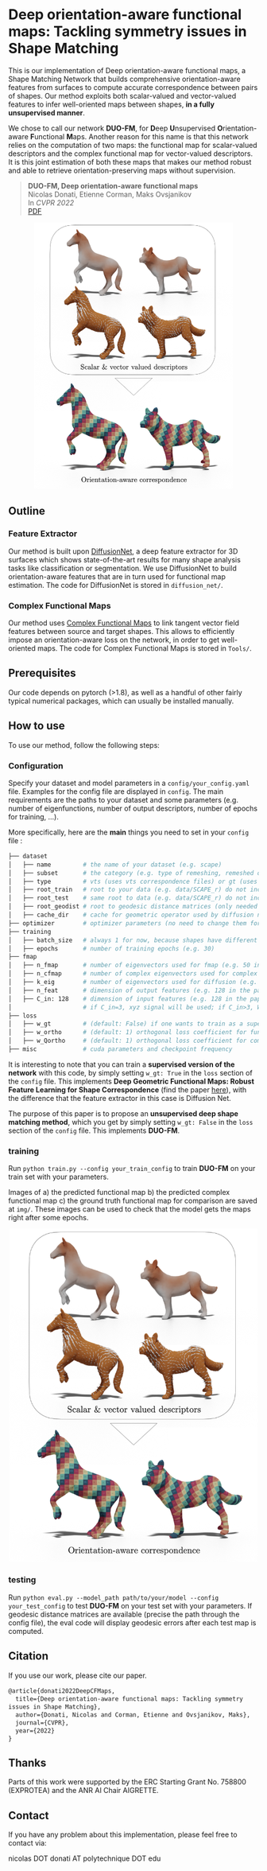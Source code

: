 # Deep orientation-aware functional maps: Tackling symmetry issues in Shape Matching
<!-- # DUO-FM: Unsupervised Orientation-Aware Learning for Non-rigid Shape Matching -->

This is our implementation of Deep orientation-aware functional maps, 
a Shape Matching Network that builds comprehensive orientation-aware features from surfaces
to compute accurate correspondence between pairs of shapes.
Our method exploits both scalar-valued and vector-valued features to infer well-oriented maps between shapes,
**in a fully unsupervised manner**.

We chose to call our network **DUO-FM**, for **D**eep **U**nsupervised **O**rientation-aware **F**unctional **M**aps.
Another reason for this name is that this network relies on the computation of two maps: the functional map
for scalar-valued descriptors and the complex functional map for vector-valued descriptors. It is this joint estimation
of both these maps that makes our method robust and able to retrieve orientation-preserving maps without supervision.

> **DUO-FM, Deep orientation-aware functional maps**<br/>
> Nicolas Donati, Etienne Corman, Maks Ovsjanikov<br/>
> In *CVPR 2022*<br/>
> [PDF](https://arxiv.org/abs/2204.13453.pdf)<br/>
<!--
> [Video](https://www.youtube.com/watch?v=U6wtw6W4x3I),
> [Project page](http://igl.ethz.ch/projects/instant-meshes/)
-->

<p align="center">
<img src="img/TEASER.png" width="400">
</p>

## Outline

### Feature Extractor 

Our method is built upon [DiffusionNet](https://github.com/nmwsharp/diffusion-net), a deep feature extractor
for 3D surfaces which shows state-of-the-art results for many shape analysis tasks like classification or segmentation.
We use DiffusionNet to build orientation-aware features that are in turn used for functional map estimation.
The code for DiffusionNet is stored in `diffusion_net/`.

### Complex Functional Maps

Our method uses [Complex Functional Maps](https://github.com/nicolasdonati/QMaps) to link tangent vector field features
between source and target shapes. This allows to efficiently impose an orientation-aware loss on the network,
in order to get well-oriented maps.
The code for Complex Functional Maps is stored in `Tools/`.

## Prerequisites

Our code depends on pytorch (>1.8), as well as a handful of other fairly typical numerical packages,
which can usually be installed manually.

## How to use
To use our method, follow the following steps:

### Configuration
Specify your dataset and model parameters in a `config/your_config.yaml` file. Examples for the config file are
displayed in `config`. The main requirements are the paths to your dataset and some parameters (e.g. number of 
eigenfunctions, number of output descriptors, number of epochs for training, ...).

More specifically, here are the **main** things you need to set in your `config` file :
```bash
├── dataset
│   ├── name         # the name of your dataset (e.g. scape)
│   ├── subset       # the category (e.g. type of remeshing, remeshed or anisotropic, etc...)
│   ├── type         # vts (uses vts correspondence files) or gt (uses groundtruth files) are the two types supported
│   ├── root_train   # root to your data (e.g. data/SCAPE_r) do not include 'shapes_train'
│   ├── root_test    # same root to data (e.g. data/SCAPE_r) do not include 'shapes_test'
│   ├── root_geodist # root to geodesic distance matrices (only needed for geodesic error eval)
│   ├── cache_dir    # cache for geometric operator used by diffusion net
├── optimizer        # optimizer parameters (no need to change them for first tests)
├── training
│   ├── batch_size   # always 1 for now, because shapes have different numbers of points
│   ├── epochs       # number of training epochs (e.g. 30)
├── fmap
│   ├── n_fmap       # number of eigenvectors used for fmap (e.g. 50 in the paper)
│   ├── n_cfmap      # number of complex eigenvectors used for complex fmap (e.g. 20 in the paper)
│   ├── k_eig        # number of eigenvectors used for diffusion (e.g. 128 in the paper)
│   ├── n_feat       # dimension of output features (e.g. 128 in the paper)
│   ├── C_in: 128    # dimension of input features (e.g. 128 in the paper)
│                    # if C_in=3, xyz signal will be used; if C_in>3, WKS descs will be used
├── loss
│   ├── w_gt         # (default: False) if one wants to train as a supervised method, one should set w_gt=True.
│   ├── w_ortho      # (default: 1) orthogonal loss coefficient for functional map
│   ├── w_Qortho     # (default: 1) orthogonal loss coefficient for complex functional map
├── misc             # cuda parameters and checkpoint frequency
```

It is interesting to note that you can train a **supervised version of the network** with this code,
by simply setting `w_gt: True` in the `loss` section of the `config` file.
This implements **Deep Geometric Functional Maps: Robust Feature Learning for Shape Correspondence**
(find the paper [here](https://arxiv.org/abs/2003.14286.pdf)), with the
difference that the feature extractor in this case is Diffusion Net.

The purpose of this paper is to propose an **unsupervised deep shape matching method**, which you get
by simply setting `w_gt: False` in the `loss` section of the `config` file. This implements **DUO-FM**.

### training
Run `python train.py --config your_train_config` to train **DUO-FM** on your train set with your parameters.

Images of a) the predicted functional map b) the predicted complex functional map c) the ground truth functional 
map for comparison are saved at `img/`.
These images can be used to check that the model gets the maps right after some epochs.
<p align="center">
<img src="img/TEASER.png" width="500">
</p>

### testing
Run `python eval.py --model_path path/to/your/model --config your_test_config` to test **DUO-FM** on your test set
with your parameters. If geodesic distance matrices are available (precise the path through the config file),
the eval code will display geodesic errors after each test map is computed.

## Citation
If you use our work, please cite our paper.
```
@article{donati2022DeepCFMaps,
  title={Deep orientation-aware functional maps: Tackling symmetry issues in Shape Matching},
  author={Donati, Nicolas and Corman, Etienne and Ovsjanikov, Maks},
  journal={CVPR},
  year={2022}
}
```

## Thanks
Parts of this work were supported by the ERC Starting Grant No. 758800 (EXPROTEA) and the ANR AI Chair AIGRETTE.

## Contact
If you have any problem about this implementation, please feel free to contact via:

nicolas DOT donati AT polytechnique DOT edu